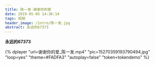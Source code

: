 ```yaml
---
title: 陈一发-谢谢你的爱
date: 2019-05-05 14:36:14
tags: 视频
header_image: /intro/陈一发.jpg
abstract: 永远的67373
---
```

**永远的67373**
<!-- <iframe width="560" height="315" src="https://www.youtube.com/embed/iF5IKRUj-2E" frameborder="0" allow="accelerometer; autoplay; encrypted-media; gyroscope; picture-in-picture" allowfullscreen></iframe> -->

{% dplayer "url=谢谢你的爱_陈一发.mp4" "pic=15270359193790494.jpg" "loop=yes" "theme=#FADFA3" "autoplay=false" "token=tokendemo" %}

<!-- {% dplayer "url=https://image.suxingboke.com/down/480P/%E5%B0%84%E9%9B%95%E8%8B%B1%E9%9B%84%E4%BC%A0/01.mp4" "pic=15270359193790494.jpg" "loop=yes" "theme=#FADFA3" "autoplay=false" "token=tokendemo" %} -->


<!-- {% dplayer "url=http://devtest.qiniudn.com/若能绽放光芒.mp4" "addition=https://dplayer.daoapp.io/bilibili?aid=4157142" "api=http://dplayer.daoapp.io" "pic=http://devtest.qiniudn.com/若能绽放光芒.png" "id=9E2E3368B56CDBB4" "loop=yes" "theme=#FADFA3" "autoplay=false" "token=tokendemo" %} -->

